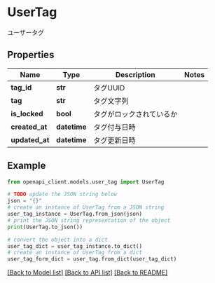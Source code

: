 # UserTag

ユーザータグ

## Properties

Name | Type | Description | Notes
------------ | ------------- | ------------- | -------------
**tag_id** | **str** | タグUUID | 
**tag** | **str** | タグ文字列 | 
**is_locked** | **bool** | タグがロックされているか | 
**created_at** | **datetime** | タグ付与日時 | 
**updated_at** | **datetime** | タグ更新日時 | 

## Example

```python
from openapi_client.models.user_tag import UserTag

# TODO update the JSON string below
json = "{}"
# create an instance of UserTag from a JSON string
user_tag_instance = UserTag.from_json(json)
# print the JSON string representation of the object
print(UserTag.to_json())

# convert the object into a dict
user_tag_dict = user_tag_instance.to_dict()
# create an instance of UserTag from a dict
user_tag_form_dict = user_tag.from_dict(user_tag_dict)
```
[[Back to Model list]](../README.md#documentation-for-models) [[Back to API list]](../README.md#documentation-for-api-endpoints) [[Back to README]](../README.md)


